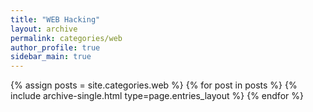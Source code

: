 ```yaml
---
title: "WEB Hacking"
layout: archive
permalink: categories/web
author_profile: true
sidebar_main: true
---
```



{% assign posts = site.categories.web %}
{% for post in posts %} {% include archive-single.html type=page.entries_layout %} {% endfor %}
